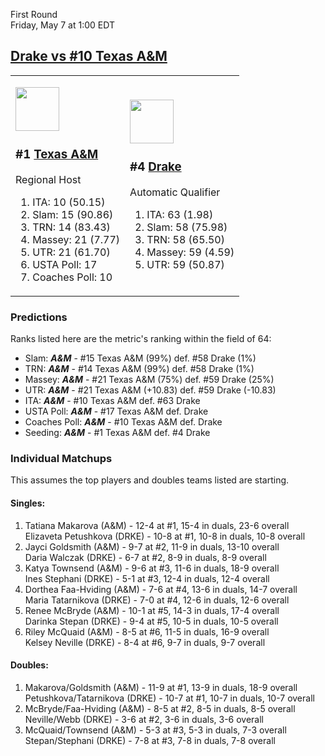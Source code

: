 First Round  
Friday, May 7 at 1:00 EDT
## [Drake vs #10 Texas A&M](https://www.ncaa.com/game/5833674) 

<table><tr><td>  

<a href="../index.md"><img src="https://www.ncaa.com/sites/default/files/images/logos/schools/t/texas-am.70.png" width="70" height="70" /></a>  

<h3>#1 <a href="../index.md">Texas A&M</a></h3>  

Regional Host  

<ol>  
<li>ITA: 10 (50.15)</li>  
<li>Slam: 15 (90.86)</li>  
<li>TRN: 14 (83.43)</li>  
<li>Massey: 21 (7.77)</li>  
<li>UTR: 21 (61.70)</li>  
<li>USTA Poll: 17</li>  
<li>Coaches Poll: 10</li>  
</ol>  

</td><td>  

<a href="../index.md"><img src="https://www.ncaa.com/sites/default/files/images/logos/schools/d/drake.70.png" width="70" height="70" /></a>  

<h3>#4 <a href="../index.md">Drake</a></h3>  

Automatic Qualifier  

<ol>  
<li>ITA: 63 (1.98)</li>  
<li>Slam: 58 (75.98)</li>  
<li>TRN: 58 (65.50)</li>  
<li>Massey: 59 (4.59)</li>  
<li>UTR: 59 (50.87)</li>  
</ol>  

</td></tr></table>  

### Predictions  

Ranks listed here are the metric's ranking within the field of 64:  
- Slam: ***A&M*** - #15 Texas A&M (99%) def. #58 Drake (1%)  
- TRN: ***A&M*** - #14 Texas A&M (99%) def. #58 Drake (1%)  
- Massey: ***A&M*** - #21 Texas A&M (75%) def. #59 Drake (25%)  
- UTR: ***A&M*** - #21 Texas A&M (+10.83) def. #59 Drake (-10.83)  
- ITA: ***A&M*** - #10 Texas A&M def. #63 Drake  
- USTA Poll: ***A&M*** - #17 Texas A&M def. Drake  
- Coaches Poll: ***A&M*** - #10 Texas A&M def. Drake  
- Seeding: ***A&M*** - #1 Texas A&M def. #4 Drake  

### Individual Matchups  

This assumes the top players and doubles teams listed are starting.  

#### Singles:  
1. Tatiana Makarova (A&M) - 12-4 at #1, 15-4 in duals, 23-6 overall  
   Elizaveta Petushkova (DRKE) - 10-8 at #1, 10-8 in duals, 10-8 overall
2. Jayci Goldsmith (A&M) - 9-7 at #2, 11-9 in duals, 13-10 overall  
   Daria Walczak (DRKE) - 6-7 at #2, 8-9 in duals, 8-9 overall
3. Katya Townsend (A&M) - 9-6 at #3, 11-6 in duals, 18-9 overall  
   Ines Stephani (DRKE) - 5-1 at #3, 12-4 in duals, 12-4 overall
4. Dorthea Faa-Hviding (A&M) - 7-6 at #4, 13-6 in duals, 14-7 overall  
   Maria Tatarnikova (DRKE) - 7-0 at #4, 12-6 in duals, 12-6 overall
5. Renee McBryde (A&M) - 10-1 at #5, 14-3 in duals, 17-4 overall  
   Darinka Stepan (DRKE) - 9-4 at #5, 10-5 in duals, 10-5 overall
6. Riley McQuaid (A&M) - 8-5 at #6, 11-5 in duals, 16-9 overall  
   Kelsey Neville (DRKE) - 8-4 at #6, 9-7 in duals, 9-7 overall

#### Doubles:  
1. Makarova/Goldsmith (A&M) - 11-9 at #1, 13-9 in duals, 18-9 overall  
   Petushkova/Tatarnikova (DRKE) - 10-7 at #1, 10-7 in duals, 10-7 overall
2. McBryde/Faa-Hviding (A&M) - 8-5 at #2, 8-5 in duals, 8-5 overall  
   Neville/Webb (DRKE) - 3-6 at #2, 3-6 in duals, 3-6 overall
3. McQuaid/Townsend (A&M) - 5-3 at #3, 5-3 in duals, 7-3 overall  
   Stepan/Stephani (DRKE) - 7-8 at #3, 7-8 in duals, 7-8 overall